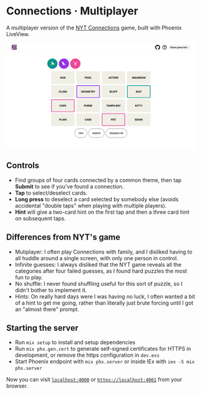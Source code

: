 # Connections · Multiplayer

A multiplayer version of the [NYT Connections](https://www.nytimes.com/games/connections) game, built with Phoenix LiveView.

![desktop gameplay screenshot](./readme-images/desktop.png)

## Controls

- Find groups of four cards connected by a common theme, then tap **Submit** to see if you've found a connection.
- **Tap** to select/deselect cards.
- **Long press** to deselect a card selected by somebody else (avoids accidental "double taps" when playing with multiple players).
- **Hint** will give a two-card hint on the first tap and then a three card hint on subsequent taps.

## Differences from NYT's game

- Mutiplayer: I often play Connections with family, and I disliked having to all huddle around a single screen, with only one person in control.
- Infinite guesses: I always disliked that the NYT game reveals all the categories after four failed guesses, as I found hard puzzles the most fun to play.
- No shuffle: I never found shuffling useful for this sort of puzzle, so I didn't bother to implement it.
- Hints: On really hard days were I was having no luck, I often wanted a bit of a hint to get me going, rather than literally just brute forcing until I got an "almost there" prompt.

## Starting the server

  * Run `mix setup` to install and setup dependencies
  * Run `mix phx.gen.cert` to generate self-signed certificates for HTTPS in development, or remove the https configuration in `dev.exs`
  * Start Phoenix endpoint with `mix phx.server` or inside IEx with `iex -S mix phx.server`

Now you can visit [`localhost:4000`](http://localhost:4000) or [`https://localhost:4001`](https://localhost:4001) from your browser.